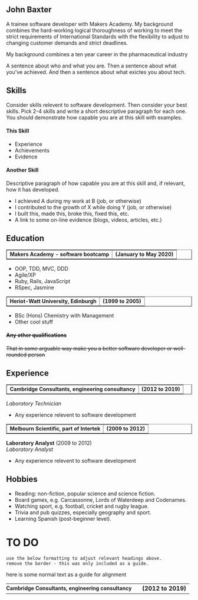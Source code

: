## John Baxter

A trainee software developer with Makers Academy. My background combines the hard-working logical thoroughness of working to meet the strict requirements of International Standards with the flexibility to adjust to changing customer demands and strict deadlines. 

My background combines a ten year career in the pharmaceutical industry

A sentence about who and what you are. Then a sentence about what you've achieved. And then a sentence about what exictes you about tech.

## Skills

Consider skills relevent to software development. Then consider your best skills. Pick 2-4 skills and write a short descriptive paragraph for each one. You should demonstrate how capable you are at this skill with examples.

#### This Skill

- Experience
- Achievements
- Evidence

#### Another Skill

Descriptive paragraph of how capable you are at this skill and, if relevant, how it has developed.

- I achieved A during my work at B (job, or otherwise)
- I contributed to the growth of X while doing Y (job, or otherwise)
- I built this, made this, broke this, fixed this, etc.
- A link to some on-line evidence (blogs, videos, articles, etc.)

## Education
<table border="1", width=935px>
 <tr>
    <td><b style="font-size:14px">Makers Academy - software bootcamp</b></td>
    <td><b style="font-size:14px"style="text-align: right">(January to May 2020)</b></td>
 </tr>
</table>

- OOP, TDD, MVC, DDD
- Agile/XP
- Ruby, Rails, JavaScript
- RSpec, Jasmine

<table border="1", width=935px>
 <tr>
    <td><b style="font-size:14px">Heriot-Watt University, Edinburgh</b></td>
    <td><b style="font-size:14px"style="text-align: right">(1999 to 2005)</b></td>
 </tr>
</table>


- BSc (Hons) Chemistry with Management
- Other cool stuff

#### ~~Any other qualifications~~

~~That in some arguable way make you a better software developer or well-rounded person~~

## Experience
<table border="1", width=935px>
 <tr>
    <td><b style="font-size:14px">Cambridge Consultants, engineering consultancy</b></td>
    <td><b style="font-size:14px" style="text-align: right">(2012 to 2019)</b></td>
 </tr>
</table>

*Laboratory Technician*  
- Any experience relevent to software development

<table border="1", width=935px>
 <tr>
    <td><b style="font-size:14px">Melbourn Scientific, part of Intertek</b></td>
    <td><b style="font-size:14px", style="text-align: right">(2009 to 2012)</b></td>
 </tr>
</table>

**Laboratory Analyst** (2009 to 2012)   
*Laboratory Analyst*  
- Any experience relevent to software development

## Hobbies

- Reading: non-fiction, popular science and science fiction.
- Board games, e.g. Carcassonne, Lords of Waterdeep and Codenames.
- Watching sport, e.g. football, cricket and rugby league.
- Trivia and pub quizzes, especially geography and sport.
- Learning Spanish (post-beginner level).


# TO DO
```
use the below formatting to adjust relevant headings above.
remove the border - this was only included as a guide.
```
here is some normal text as a guide for alignment
<table border="0" style="width: 737px">
  <colgroup>
    <col span="1" style="width: 70%;">
    <col span="1" style="width: 30%;">
  </colgroup>
  <tbody>
    <tr>
      <td style="text-align:left;padding-left:0px;font-size:14px">
        <b>
          Cambridge Consultants, engineering consultancy
        </b>
      </td>
      <td style="text-align:right;">
        <b>
          (2012 to 2019)
        </b>
      </td>
    </tr>
  </tbody>
</table>